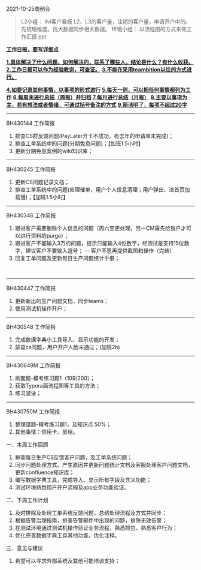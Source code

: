 2021-10-25周例会

>L2小组：
>livi客户看板 L2、L3的客户量，注销的客户量，申请开户中的。先梳理维度。找大数据同步相关数据。
>环境小组：
>以流程图的方式来做工作汇报 ppt



<u>**工作日报，要写详细点</u>**

**<u>1.具体解决了什么问题，如何解决的，联系了哪些人，结论是什么？有什么收获。</u>**
**<u>2.工作日报可以作为经验教训，可查证。</u>**
**<u>3.不能在采用teambition以往的方式进行。</u>**

**<u>4.如要记录其他事情，以事项的形式进行</u>**
**<u>5.每天一则，可以把任何事情都列为工作</u>**
**<u>6.每周末进行总结（周报）并归档</u>**
**<u>7.每月进行总结（月报）</u>**
**<u>8.主要以事项为主，若有想法或者情绪，可通过括号备注的方式</u>**
**<u>9.简洁明了，每项不超过20字</u>**



---
BH430144 工作简报
1.	排查CS群反馈问题(PayLater开卡不成功，有去年的申请单未完成)；
2.	排查工单系统中的问题(分期免息问题)；【加班1.5小时】
3.	更新分期免息案例的wiki知识库；



---
BH430245 工作简报

1.	更新CS问题记录文档；
2.	排查工单系统中的问题(处理催单，用户个人信息清理；用户弹出、进首页加载慢)；【加班1.5小时】



---
BH430346 工作简报

1.	跟进客户需要删除个人信息的问题（周六变更处理，另一CM需先给销户才可以进行资料的purge）；
2.	跟进客户不能输入3万的问题，提示只能输入4位数字，经测试是支持15位数字，建议客户不要输入逗号； -- 客户不愿再提供截图和操作（完结）
3.	回复工单问题及更新每日生产问题统计手册；

​	

---

BH430447 工作简报
1.	更新新出的生产问题文档，同步teams；
2.	使用测试机操作开户；



---

BH430548 工作简报
1.	完成数据字典小工具导入、显示功能的开发；
2.	排查cs问题，用户开户人脸未通过；(加班2h)



---

BH430649M 工作简报

1. 刷套题-模考练习题1（109/200）；
2.	获取Typora画流程图等工具的方法；
3.	练习游泳；



---

BH430750M 工作简报

1.	整理错题-模考练习题1，及知识点 50%；
2.	其他事情：信用卡、房租。



一、本周工作回顾
1)	排查每日生产CS反馈客户问题，及工单系统问题；
2)	同步问题处理方式、产生原因并更新问题统计文档及客服处理客户问题文档，更新confluence知识库；
3)	编写数据字典工具，完成导入、显示所有字段及含义功能；
4)	测试环境熟悉用户开户流程及app业务功能验证。

二、下周工作计划
1)	及时排除及处理工单系统反馈问题，总结处理流程及方式并同步；
2)	根据告警治理指南，排查告警邮件中出现的问题，排除无效告警；
3)	在测试环境通过测试机操作验证业务流程，熟悉抓包、熟悉客户行为；
4)	优化完善数据字典工具其他功能，优化注释。

三、意见与建议
1)	希望可以寻求外部系统及其他可能培训支持；

